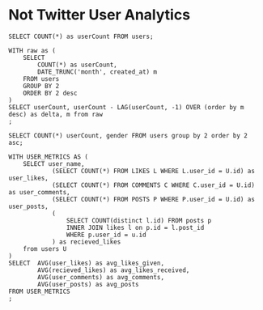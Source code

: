 # Not Twitter User Analytics

```total_users
SELECT COUNT(*) as userCount FROM users;
```

```users_by_month
WITH raw as (
    SELECT
        COUNT(*) as userCount,
        DATE_TRUNC('month', created_at) m
    FROM users
    GROUP BY 2
    ORDER BY 2 desc
)
SELECT userCount, userCount - LAG(userCount, -1) OVER (order by m desc) as delta, m from raw
;

```

<BigValue title="Total Users" data={total_users} value="userCount" />
<BigValue title="New Users this Month" comparisonTitle="vs Last Month" data={users_by_month} value="userCount" comparison="delta"/>


<Chart data={users_by_month} x="m" title="New users & delta by month">
    <Line  y="userCount"/>
    <Bar  y="delta"/>
</Chart>

```users_by_gender
SELECT COUNT(*) userCount, gender FROM users group by 2 order by 2 asc;
```

<BarChart
    title="Users by Gender"
    data={users_by_gender}
    value="userCount"
    x="gender"
/>

```avg_user_engagement
WITH USER_METRICS AS (
    SELECT user_name,
            (SELECT COUNT(*) FROM LIKES L WHERE L.user_id = U.id) as user_likes,
            (SELECT COUNT(*) FROM COMMENTS C WHERE C.user_id = U.id) as user_comments,
            (SELECT COUNT(*) FROM POSTS P WHERE P.user_id = U.id) as user_posts,
            (
                SELECT COUNT(distinct l.id) FROM posts p
                INNER JOIN likes l on p.id = l.post_id
                WHERE p.user_id = u.id
            ) as recieved_likes
    from users U
)
SELECT  AVG(user_likes) as avg_likes_given,
        AVG(recieved_likes) as avg_likes_received,
        AVG(user_comments) as avg_comments,
        AVG(user_posts) as avg_posts
FROM USER_METRICS
;
```

<BigValue title="Average Likes Given" data={avg_user_engagement} value="avg_likes_given" />
<BigValue title="Average Likes Received" data={avg_user_engagement} value="avg_likes_received" />
<BigValue title="Average Comments Posted" data={avg_user_engagement} value="avg_comments" />
<BigValue title="Average Posts Made" data={avg_user_engagement} value="avg_posts" />

